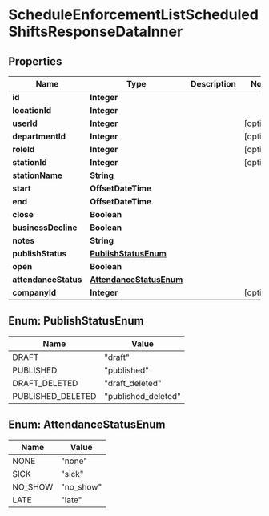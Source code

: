 

# ScheduleEnforcementListScheduledShiftsResponseDataInner


## Properties

| Name | Type | Description | Notes |
|------------ | ------------- | ------------- | -------------|
|**id** | **Integer** |  |  |
|**locationId** | **Integer** |  |  |
|**userId** | **Integer** |  |  [optional] |
|**departmentId** | **Integer** |  |  [optional] |
|**roleId** | **Integer** |  |  [optional] |
|**stationId** | **Integer** |  |  [optional] |
|**stationName** | **String** |  |  |
|**start** | **OffsetDateTime** |  |  |
|**end** | **OffsetDateTime** |  |  |
|**close** | **Boolean** |  |  |
|**businessDecline** | **Boolean** |  |  |
|**notes** | **String** |  |  |
|**publishStatus** | [**PublishStatusEnum**](#PublishStatusEnum) |  |  |
|**open** | **Boolean** |  |  |
|**attendanceStatus** | [**AttendanceStatusEnum**](#AttendanceStatusEnum) |  |  |
|**companyId** | **Integer** |  |  [optional] |



## Enum: PublishStatusEnum

| Name | Value |
|---- | -----|
| DRAFT | &quot;draft&quot; |
| PUBLISHED | &quot;published&quot; |
| DRAFT_DELETED | &quot;draft_deleted&quot; |
| PUBLISHED_DELETED | &quot;published_deleted&quot; |



## Enum: AttendanceStatusEnum

| Name | Value |
|---- | -----|
| NONE | &quot;none&quot; |
| SICK | &quot;sick&quot; |
| NO_SHOW | &quot;no_show&quot; |
| LATE | &quot;late&quot; |



